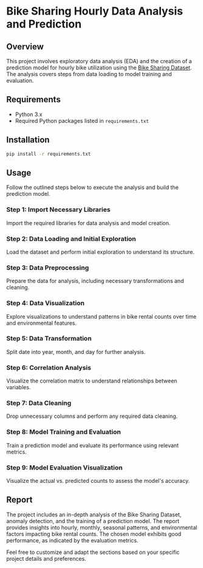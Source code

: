 # Bike Sharing Hourly Data Analysis and Prediction

## Overview

This project involves exploratory data analysis (EDA) and the creation of a prediction model for hourly bike utilization using the [Bike Sharing Dataset](https://archive.ics.uci.edu/ml/datasets/Bike+Sharing+Dataset). The analysis covers steps from data loading to model training and evaluation.

## Requirements

- Python 3.x
- Required Python packages listed in `requirements.txt`

## Installation

```bash
pip install -r requirements.txt
```

## Usage

Follow the outlined steps below to execute the analysis and build the prediction model.

### Step 1: Import Necessary Libraries

Import the required libraries for data analysis and model creation.

### Step 2: Data Loading and Initial Exploration

Load the dataset and perform initial exploration to understand its structure.

### Step 3: Data Preprocessing

Prepare the data for analysis, including necessary transformations and cleaning.

### Step 4: Data Visualization

Explore visualizations to understand patterns in bike rental counts over time and environmental features.

### Step 5: Data Transformation

Split date into year, month, and day for further analysis.

### Step 6: Correlation Analysis

Visualize the correlation matrix to understand relationships between variables.

### Step 7: Data Cleaning

Drop unnecessary columns and perform any required data cleaning.

### Step 8: Model Training and Evaluation

Train a prediction model and evaluate its performance using relevant metrics.

### Step 9: Model Evaluation Visualization

Visualize the actual vs. predicted counts to assess the model's accuracy.

## Report

The project includes an in-depth analysis of the Bike Sharing Dataset, anomaly detection, and the training of a prediction model. The report provides insights into hourly, monthly, seasonal patterns, and environmental factors impacting bike rental counts. The chosen model exhibits good performance, as indicated by the evaluation metrics.

Feel free to customize and adapt the sections based on your specific project details and preferences.
